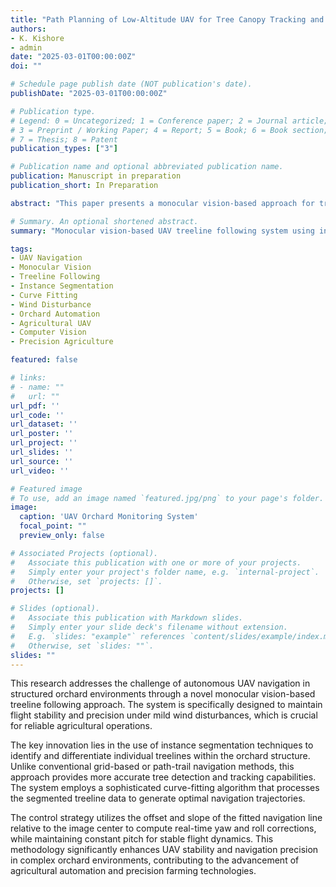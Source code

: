 ```yaml
---
title: "Path Planning of Low-Altitude UAV for Tree Canopy Tracking and Orchard Monitoring"
authors:
- K. Kishore
- admin
date: "2025-03-01T00:00:00Z"
doi: ""

# Schedule page publish date (NOT publication's date).
publishDate: "2025-03-01T00:00:00Z"

# Publication type.
# Legend: 0 = Uncategorized; 1 = Conference paper; 2 = Journal article;
# 3 = Preprint / Working Paper; 4 = Report; 5 = Book; 6 = Book section;
# 7 = Thesis; 8 = Patent
publication_types: ["3"]

# Publication name and optional abbreviated publication name.
publication: Manuscript in preparation
publication_short: In Preparation

abstract: "This paper presents a monocular vision-based approach for treeline following, designed to maintain stability under mild wind disturbances. In structured orchards, where trees are arranged in parallel rows, precise automated navigation is essential. Unlike traditional grid-based or path-trail methods, this work utilises instance segmentation to identify and track individual treelines, ensuring accurate differentiation. A curve-fitting algorithm generates a navigation line, with its offset and slope relative to the image centre guiding yaw and roll corrections, while pitch remains constant. The proposed method improves UAV stability and precision in orchard environments, advancing agricultural automation."

# Summary. An optional shortened abstract.
summary: "Monocular vision-based UAV treeline following system using instance segmentation and curve-fitting algorithms for precise orchard navigation under wind disturbances."

tags:
- UAV Navigation
- Monocular Vision
- Treeline Following
- Instance Segmentation
- Curve Fitting
- Wind Disturbance
- Orchard Automation
- Agricultural UAV
- Computer Vision
- Precision Agriculture

featured: false

# links:
# - name: ""
#   url: ""
url_pdf: ''
url_code: ''
url_dataset: ''
url_poster: ''
url_project: ''
url_slides: ''
url_source: ''
url_video: ''

# Featured image
# To use, add an image named `featured.jpg/png` to your page's folder. 
image:
  caption: 'UAV Orchard Monitoring System'
  focal_point: ""
  preview_only: false

# Associated Projects (optional).
#   Associate this publication with one or more of your projects.
#   Simply enter your project's folder name, e.g. `internal-project`.
#   Otherwise, set `projects: []`.
projects: []

# Slides (optional).
#   Associate this publication with Markdown slides.
#   Simply enter your slide deck's filename without extension.
#   E.g. `slides: "example"` references `content/slides/example/index.md`.
#   Otherwise, set `slides: ""`.
slides: ""
---
```


This research addresses the challenge of autonomous UAV navigation in structured orchard environments through a novel monocular vision-based treeline following approach. The system is specifically designed to maintain flight stability and precision under mild wind disturbances, which is crucial for reliable agricultural operations.

The key innovation lies in the use of instance segmentation techniques to identify and differentiate individual treelines within the orchard structure. Unlike conventional grid-based or path-trail navigation methods, this approach provides more accurate tree detection and tracking capabilities. The system employs a sophisticated curve-fitting algorithm that processes the segmented treeline data to generate optimal navigation trajectories.

The control strategy utilizes the offset and slope of the fitted navigation line relative to the image center to compute real-time yaw and roll corrections, while maintaining constant pitch for stable flight dynamics. This methodology significantly enhances UAV stability and navigation precision in complex orchard environments, contributing to the advancement of agricultural automation and precision farming technologies.
